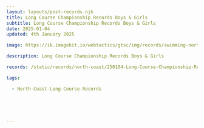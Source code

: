 ```yaml
---
layout: layouts/post-records.njk
title: Long Course Championship Records Boys & Girls
subtitle: Long Course Championship Records Boys & Girls
date: 2025-01-04
updated: 4th January 2025

image: https://ik.imagekit.io/webtactics/gtsc/img/records/swimming-north-coast-400x600.jpg

description: Long Course Championship Records Boys & Girls

records: /static/records/north-coast/250104-Long-Course-Championship-Records-Boys-Girls.pdf

tags:

  - North-Coast-Long-Course-Records





---
```





